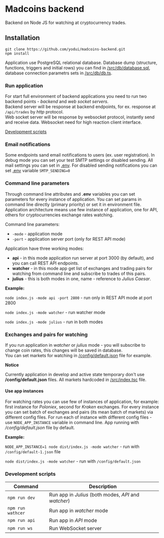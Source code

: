 # Madcoins backend
Backend on Node JS for watching at cryptocurrency trades.

## Installation
```
git clone https://github.com/yodui/madcoins-backend.git
npm install
```
Application use PostgreSQL relational database. Database dump (structure, functions, triggers and initial rows) you can find in [/src/db/database.sql](/src/db/database.sql), database connection parametrs sets in [/src/db/db.ts](/src/db/db.ts).

### Run application
For start full environment of backend applications you need to run two backend points - *backend* and *web socket servers*.  
Backend server will be response at backend endpoints, for ex. response at `/api/trades` by *http* protocol.  
Web socket server will be response by websocket protocol, instantly send and receive data. Websocket need for high reaction client interface.

[Development scripts](#development-scripts)

### Email notifications
Some endpoints sand email notifications to users (ex. user registration). In debug mode you can set your test SMTP settings or disabled sending. All mail settings you can set in [.env](/.env). For disabled sending notifications you can set [.env](./.env) variable `SMTP_SENDING=0` 

### Command line parameters

Through command line attributes and **.env** variables you can set parameters for every instance of application. You can set params in command line directly (primary priority) or set it in environment file.
Application architecture means use few instance of application, one for API, others for cryptocurrencies exchange rates watching.

Command line parameters:
- `-mode` - application mode
- `-port` - application server port (only for REST API mode)

Application have three working modes:
* **api** - in this mode application run server at port 3000 (by default), and you can call REST API endpoints.
* **watcher** - in this mode app get list of exchanges and trading pairs for watching from command line and subscribe to trades of this pairs.
* **julius** - this is both modes in one, name - reference to *Julius Caesar*.

**Example:**

`node index.js -mode api -port 2800` - run only in REST API mode at port 2800

`node index.js -mode watcher` - run watcher mode

`node index.js -mode julius` - run in both modes

### Exchanges and pairs for watching

If you run application in *watcher* or *julius* mode - you will subscribe to change coin rates, this changes will be saved in database.     
You can set markets for watching in [/config/default.json](/config/default.json) file for example.

**Notice**

Currently application in develop and active state temporary don't use **/config/default.json** files.
All markets hardcoded in [/src/index.tsc](/src/index.tsc) file.

#### Use app instances

For watching rates you can use few of instances of application, for example: first instance for *Poloniex*, second for *Kraken* exchanges.
For every instance you can set batch of exchanges and pairs (its mean batch of markets) via different config files. For run each of instance with different config files - use `NODE_APP_INSTANCE` variable in command line.
App running with */config/default.json* file by default.

**Example:**

`NODE_APP_INSTANCE=1 node dist/index.js -mode watcher` - run with `/config/default-1.json` file

`node dist/index.js -mode watcher` - run with `/config/default.json`


### Development scripts
| Command | Description |
| --- | --- |
| `npm run dev` | Run app in *Julius* (both modes, *API* and *watcher*) |
| `npm run wathcer` | Run app in *watcher* mode |
| `npm run api` | Run app in *API* mode |
| `npm run ws` | Run WebSocket server |
